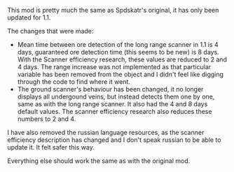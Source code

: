 This mod is pretty much the same as Spdskatr's original, it has only been updated for 1.1.

The changes that were made:
- Mean time between ore detection of the long range scanner in 1.1 is 4 days, guaranteed ore detection time (this seems to be new) is 8 days. With the Scanner efficiency research, these values are reduced to 2 and 4 days. The range increase was not implemented as that particular variable has been removed from the object and I didn't feel like digging through the code to find where it went.
- The ground scanner's behaviour has been changed, it no longer displays all undergound veins, but instead detects them one by one, same as with the long range scanner. It also had the 4 and 8 days default values. The scanner efficiency research also reduces these numbers to 2 and 4.

I have also removed the russian language resources, as the scanner efficiency description has changed and I don't speak russian to be able to update it. It felt safer this way.

Everything else should work the same as with the original mod.